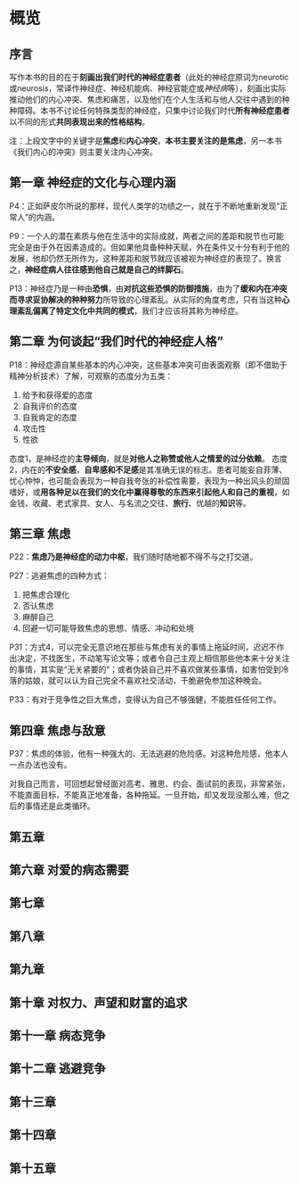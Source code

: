 # 概览

## 序言

写作本书的目的在于**刻画出我们时代的神经症患者**（此处的神经症原词为neurotic或neurosis，常译作神经症、神经机能病、神经官能症或*神经病*等），刻画出实际推动他们的内心冲突、焦虑和痛苦，以及他们在个人生活和与他人交往中遇到的种种障碍。本书不讨论任何特殊类型的神经症，只集中讨论我们时代**所有神经症患者**以不同的形式**共同表现出来的性格结构**。

注：上段文字中的关键字是**焦虑**和**内心冲突**，**本书主要关注的是焦虑**，另一本书《我们内心的冲突》则主要关注内心冲突。



## 第一章 神经症的文化与心理内涵

P4：正如萨皮尔所说的那样，现代人类学的功绩之一，就在于不断地重新发现“正常人”的内涵。

P9：一个人的潜在素质与他在生活中的实际成就，两者之间的差距和脱节也可能完全是由于外在因素造成的。但如果他具备种种天赋，外在条件又十分有利于他的发展，他却仍然无所作为，这种差距和脱节就应该被视为神经症的表现了。换言之，**神经症病人往往感到他自己就是自己的绊脚石**。

P13：神经症乃是一种由**恐惧**，由**对抗这些恐惧的防御措施**，由为了**缓和内在冲突而寻求妥协解决的种种努力**所导致的心理紊乱。从实际的角度考虑，只有当这种**心理紊乱偏离了特定文化中共同的模式**，我们才应该将其称为神经症。

## 第二章 为何谈起“我们时代的神经症人格”

P18：神经症源自某些基本的内心冲突，这些基本冲突可由表面观察（即不借助于精神分析技术）了解，可观察的态度分为五类：

1. 给予和获得爱的态度
2. 自我评价的态度
3. 自我肯定的态度
4. 攻击性
5. 性欲

态度1，是神经症的**主导倾向**，就是**对他人之称赞或他人之情爱的过分依赖**。
态度2，内在的**不安全感**，**自卑感和不足感**是其准确无误的标志。患者可能妄自菲薄、忧心忡忡，也可能会表现为一种自我夸张的补偿性需要，表现为一种出风头的顽固嗜好，或**用各种足以在我们的文化中赢得尊敬的东西来引起他人和自己的重视**，如金钱、收藏、老式家具、女人、与名流之交往、**旅行**、优越的**知识**等。

## 第三章 焦虑

P22：**焦虑乃是神经症的动力中枢**，我们随时随地都不得不与之打交道。

P27：逃避焦虑的四种方式：

1. 把焦虑合理化
2. 否认焦虑
3. 麻醉自己
4. 回避一切可能导致焦虑的思想、情感、冲动和处境

P31：方式4，可以完全无意识地在那些与焦虑有关的事情上拖延时间，迟迟不作出决定，不找医生，不动笔写论文等；或者令自己主观上相信那些他本来十分关注的事情，其实是“无关紧要的”；或者伪装自己并不喜欢做某些事情，如害怕受到冷落的姑娘，就可以认为自己完全不喜欢社交活动，干脆避免参加这种晚会。

P33：有对于竞争性之巨大焦虑，变得认为自己不够强健，不能胜任任何工作。

## 第四章 焦虑与敌意

P37：焦虑的体验，他有一种强大的、无法逃避的危险感。对这种危险感，他本人一点办法也没有。

对我自己而言，可回想起曾经面对高考、雅思、约会、面试前的表现，非常紧张，不能直面目标，不能真正地准备，各种拖延。一旦开始，却又发现没那么难，但之后的事情还是此类循环。

## 第五章

## 第六章 对爱的病态需要

## 第七章

## 第八章

## 第九章

## 第十章 对权力、声望和财富的追求

## 第十一章 病态竞争

## 第十二章 逃避竞争

## 第十三章

## 第十四章

## 第十五章


